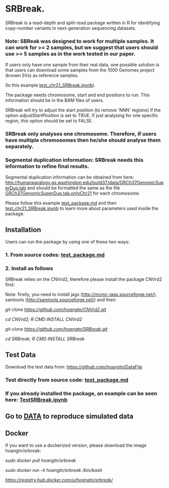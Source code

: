 # SRBreak.

SRBreak is a read-depth and split-read package written in R for identifying copy-number variants
in next-generation sequencing datasets.

### Note: SBReak was designed to work for multiple samples. It can work for >= 2 samples, but we suggest that users should use >= 5 samples as in the work tested in our paper.

If users only have one sample from their real data, one possible solution is that users can download some samples from the 1000 Genomes project (known SVs) as reference samples. 

(In this example [test_chr21_SRBreak.ipynb](./test_chr21_SRBreak.ipynb)).


The package needs chromosome, start and end positions to run. This information should be in the BAM files of users. 

SRBreak will try to adjust the start position (to remove 'NNN' regions) if the option *adjustStartPosition* is set to TRUE. If just analysing for one specific region, this option should be set to FALSE.  

### SRBreak only analyses one chromosome. Therefore, if users have multiple chromosomes then he/she should analyse them separately. 

### Segmental duplication information: SRBreak needs this information to refine final results.

Segmental duplication information can be obtained from here: http://humanparalogy.gs.washington.edu/build37/data/GRCh37GenomicSuperDup.tab
and should be formatted the same as the file [GRCh37GenomicSuperDup.tab.onlyChr21](./GRCh37GenomicSuperDup.tab.onlyChr21) for each chromosome.


Please follow this example [test_package.md](./test_package.md) and then [test_chr21_SRBreak.ipynb](./test_chr21_SRBreak.ipynb) to learn more about parameters used inside the package.


## Installation

Users can run the package by using one of these two ways:

### 1. From source codes: [test_package.md](./test_package.md)


### 2. Install as follows

SRBreak relies on the CNVrd2, therefore please install the package CNVrd2 first:

Note: firstly, you need to install jags (http://mcmc-jags.sourceforge.net/), samtools (http://samtools.sourceforge.net/) and then:

*git clone https://github.com/hoangtn/CNVrd2.git*

*cd CNVrd2; R CMD INSTALL CNVrd2*

*git clone https://github.com/hoangtn/SRBreak.git*

*cd SRBreak; R CMD INSTALL SRBreak*




## Test Data

Download the test data from: https://github.com/hoangtn/DataFile

### Test directly from source code:  [test_package.md](./test_package.md)

### If you already installed the package, an example can be seen here: [TestSRBreak.ipynb](./TestSRBreak.ipynb)

## Go to [DATA](./DATA) to reproduce simulated data

## Docker

If you want to use a dockerized version, please download the image hoangtn/srbreak:

*sudo docker pull hoangtn/srbreak*

*sudo docker run -it hoangtn/srbreak /bin/bash*

*https://registry.hub.docker.com/u/hoangtn/srbreak/*

